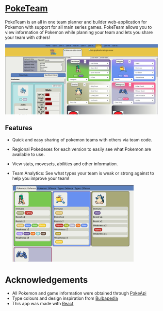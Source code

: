 # [PokeTeam](https://bransonlj.github.io/PokeTeam/)

PokeTeam is an all in one team planner and builder web-application for Pokemon with support for all main series games. PokeTeam allows you to view information of Pokemon while planning your team and lets you share your team with others!

<p align="center">
    <img src="docs/images/preview.png" width="700" />
</p>

## Features
* Quick and easy sharing of pokemon teams with others via team code.
* Regional Pokedexes for each version to easily see what Pokemon are available to use.
* View stats, movesets, abilities and other information.
* Team Analytics: See what types your team is weak or strong against to help you improve your team!

    <img src="docs/images/TeamAnalysis.png" width="400" />


# Acknowledgements
* All Pokemon and game information were obtained through [PokeApi](https://pokeapi.co/)
* Type colours and design inspiration from [Bulbapedia](https://bulbapedia.bulbagarden.net/wiki/Main_Page)
* This app was made with [React](https://react.dev/)
